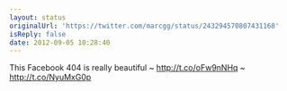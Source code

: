 ```yaml
---
layout: status
originalUrl: 'https://twitter.com/marcgg/status/243294570807431168'
isReply: false
date: 2012-09-05 10:28:40
---
```


This Facebook 404 is really beautiful ~ http://t.co/oFw9nNHq ~ http://t.co/NyuMxG0p
